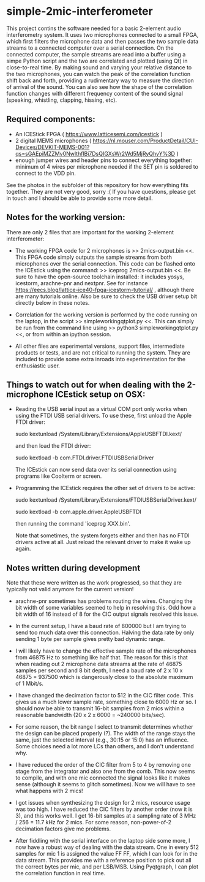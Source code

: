 # simple-2mic-interferometer

This project contins the software needed for a basic 2-element audio interferometry system. It uses two microphones connected to a small FPGA, which first filters the microphone data and then passes the two sample data streams to a connected computer over a serial connection. On the connected computer, the sample streams are read into a buffer using a simpe Python script and the two are correlated and plotted (using Qt) in close-to-real time. By making sound and varying your relative distance to the two microphones, you can watch the peak of the correlation function shift back and forth, providing a rudimentary way to measure the direction of arrival of the sound. You can also see how the shape of the correlation function changes with different frequency content of the sound signal (speaking, whistling, clapping, hissing, etc).

## Required components:

- An ICEStick FPGA ( https://www.latticesemi.com/icestick )
- 2 digital MEMS microphones ( https://nl.mouser.com/ProductDetail/CUI-Devices/DEVKIT-MEMS-001?qs=sGAEpiMZZMv0NwlthflBi7DsQIGXsWr2Wd5MjRyQhvY%3D )
- enough jumper wires and header pins to connect everything together: minimum of 4 wires per microphone needed if the SET pin is soldered to connect to the VDD pin.

See the photos in the subfolder of this repository for how everything fits together. They are not very good, sorry :( If you have questions, please get in touch and I should be able to provide some more detail.

## Notes for the working version:

There are only 2 files that are important for the working 2-element interferometer:

- The working FPGA code for 2 microphones is >> 2mics-output.bin <<. This FPGA code simply outputs the sample streams from both microphones over the serial connection. This code can be flashed onto the ICEstick using the command: >> iceprog 2mics-output.bin <<. Be sure to have the open-source toolchain installed: it includes yosys, icestorm, arachne-pnr and nextpnr. See for instance https://eecs.blog/lattice-ice40-fpga-icestorm-tutorial/ , although there are many tutorials online. Also be sure to check the USB driver setup bit directly below in these notes.

- Correlation for the working version is performed by the code running on the laptop, in the script >> simpleworkingqtplot.py <<. This can simply be run from the command line using >> python3 simpleworkingqtplot.py <<, or from within an ipython session.

- All other files are experimental versions, support files, intermediate products or tests, and are not critical to running the system. They are included to provide some extra inroads into experimentation for the enthusiastic user.

## Things to watch out for when dealing with the 2-microphone ICEstick setup on OSX:

- Reading the USB serial input as a virtual COM port only works when using the FTDI USB serial drivers.
  To use these, first unload the Apple FTDI driver:

  sudo kextunload /System/Library/Extensions/AppleUSBFTDI.kext/

  and then load the FTDI driver:

  sudo kextload -b com.FTDI.driver.FTDIUSBSerialDriver

  The ICEstick can now send data over its serial connection using programs like Coolterm or screen.

- Programming the ICEstick requires the other set of drivers to be active:

  sudo kextunload /System/Library/Extensions/FTDIUSBSerialDriver.kext/

  sudo kextload -b com.apple.driver.AppleUSBFTDI

  then running the command 'iceprog XXX.bin'.

  Note that sometimes, the system forgets either and then has no FTDI drivers active at all.
  Just reload the relevant driver to make it wake up again.

## Notes written during development

Note that these were written as the work progressed, so that they are typically not valid anymore for the current version!

- arachne-pnr sometimes has problems routing the wires. Changing the bit width of some variables seemed to help in resolving this. Odd how a bit width of 16 instead of 8 for the CIC output signals resolved this issue.

- In the current setup, I have a baud rate of 800000 but I am trying to send too much data over this connection. Halving the data rate by only sending 1 byte per sample gives pretty bad dynamic range.

- I will likely have to change the effective sample rate of the microphones from 46875 Hz to something like half that. The reason for this is that when reading out 2 microphone data streams at the rate of 46875 samples per second and 8 bit depth, I need a baud rate of 2 x 10 x 46875 = 937500 which is dangerously close to the absolute maximum of 1 Mbit/s.

- I have changed the decimation factor to 512 in the CIC filter code. This gives us a much lower sample rate, something close to 6000 Hz or so. I should now be able to transmit 16-bit samples from 2 mics within a reasonable bandwidth (20 x 2 x 6000 = ~240000 bits/sec).

- For some reason, the bit range I select to transmit determines whether the design can be placed properly (?). The width of the range stays the same, just the selected interval (e.g., 30:15 or 15:0) has an influence. Some choices need a lot more LCs than others, and I don't understand why.

- I have reduced the order of the CIC filter from 5 to 4 by removing one stage from the integrator and also one from the comb. This now seems to compile, and with one mic connected the signal looks like it makes sense (although it seems to glitch sometimes). Now we will have to see what happens with 2 mics!

- I got issues when synthesizing the design for 2 mics, resource usage was too high. I have reduced the CIC filters by another order (now it is 3), and this works well. I get 16-bit samples at a sampling rate of 3 MHz / 256 = 11.7 kHz for 2 mics. For some reason, non-power-of-2 decimation factors give me problems.

- After fiddling with the serial interface on the laptop side some more, I now have a robust way of dealing with the data stream. One in every 512 samples for mic 1 is assigned the value FF FF, which I can look for in the data stream. This provides me with a reference position to pick out all the correct bytes per mic, and per LSB/MSB. Using Pyqtgraph, I can plot the correlation function in real time.



